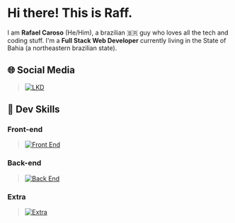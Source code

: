 # Hi there! This is Raff.
I am __Rafael Caroso__ (He/Him), a brazilian 🇧🇷 guy who loves all the tech and coding stuff. I'm a __Full Stack Web Developer__ currently living in the State of Bahia (a northeastern brazilian state).

## 🌐 Social Media
> [![LKD](https://skills.thijs.gg/icons?i=linkedin&theme=dark)](https://linkedin.com/in/rafael-karoso)

## 🎯 Dev Skills

### Front-end
> [![Front End](https://skills.thijs.gg/icons?i=react,jquery,javascript,sass,html,css&theme=dark)](https://rafaelcaroso.com/skills)
### Back-end
> [![Back End](https://skills.thijs.gg/icons?i=php,laravel,mysql,nodejs&theme=dark)](https://rafaelcaroso.com/skills)
### Extra
> [![Extra](https://skills.thijs.gg/icons?i=linux,git&theme=dark)](https://rafaelcaroso.com/skills)
